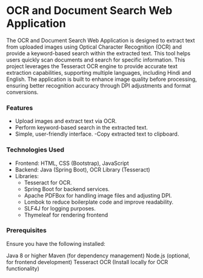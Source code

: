 # OCR and Document Search Web Application
The OCR and Document Search Web Application is designed to extract text from uploaded images using Optical Character Recognition (OCR) and provide a keyword-based search within the extracted text. This tool helps users quickly scan documents and search for specific information. This project leverages the Tesseract OCR engine to provide accurate text extraction capabilities, supporting multiple languages, including Hindi and English. The application is built to enhance image quality before processing, ensuring better recognition accuracy through DPI adjustments and format conversions.

### Features
- Upload images and extract text via OCR.
- Perform keyword-based search in the extracted text.
- Simple, user-friendly interface.
 -Copy extracted text to clipboard.
### Technologies Used
- Frontend: HTML, CSS (Bootstrap), JavaScript
- Backend: Java (Spring Boot), OCR Library (Tesseract)
- Libraries:
  - Tesseract for OCR.
  - Spring Boot for backend services.
  - Apache PDFBox for handling image files and adjusting DPI.
  - Lombok to reduce boilerplate code and improve readability.
  - SLF4J for logging purposes.
  - Thymeleaf for rendering frontend
### Prerequisites
Ensure you have the following installed:

Java 8 or higher
Maven (for dependency management)
Node.js (optional, for frontend development)
Tesseract OCR (Install locally for OCR functionality)
